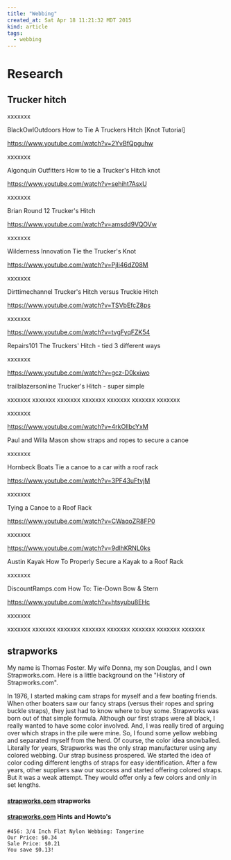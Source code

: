 ```yaml
---
title: "Webbing"
created_at: Sat Apr 18 11:21:32 MDT 2015
kind: article
tags:
  - webbing
---
```


# Research

## Trucker hitch


xxxxxxx

BlackOwlOutdoors How to Tie A Truckers Hitch [Knot Tutorial]

https://www.youtube.com/watch?v=2YvBfQpguhw

xxxxxxx


Algonquin Outfitters How to tie a Trucker's Hitch knot

https://www.youtube.com/watch?v=sehiht7AsxU

xxxxxxx

Brian Round 12 Trucker's Hitch

https://www.youtube.com/watch?v=amsdd9VQOVw

xxxxxxx

Wilderness Innovation Tie the Trucker's Knot

https://www.youtube.com/watch?v=PjIi46dZ08M

xxxxxxx


Dirttimechannel Trucker's Hitch versus Truckie Hitch

https://www.youtube.com/watch?v=TSVbEfcZ8ps

xxxxxxx

https://www.youtube.com/watch?v=tvgFyqFZK54

Repairs101 The Truckers' Hitch - tied 3 different ways

xxxxxxx

https://www.youtube.com/watch?v=gcz-D0kxiwo

trailblazersonline Trucker's Hitch - super simple

xxxxxxx
xxxxxxx
xxxxxxx
xxxxxxx
xxxxxxx
xxxxxxx
xxxxxxx



xxxxxxx

https://www.youtube.com/watch?v=4rkOllbcYxM

Paul and Willa Mason show straps and ropes
to secure a canoe

xxxxxxx

Hornbeck Boats Tie a canoe to a car with a roof rack 

https://www.youtube.com/watch?v=3PF43uFtvjM

xxxxxxx

Tying a Canoe to a Roof Rack 

https://www.youtube.com/watch?v=CWaqoZR8FP0

xxxxxxx

https://www.youtube.com/watch?v=9dlhKRNL0ks

Austin Kayak How To Properly Secure a Kayak to a Roof Rack

xxxxxxx

DiscountRamps.com How To: Tie-Down Bow & Stern

https://www.youtube.com/watch?v=htsyubu8EHc

xxxxxxx



xxxxxxx
xxxxxxx
xxxxxxx
xxxxxxx
xxxxxxx
xxxxxxx
xxxxxxx
xxxxxxx

## strapworks

My name is Thomas Foster. My wife Donna, my son Douglas, and I
own Strapworks.com. Here is a little background on the "History of
Strapworks.com".

In 1976, I started making cam straps for myself and a few boating
friends. When other boaters saw our fancy straps (versus their ropes and
spring buckle straps), they just had to know where to buy some. Strapworks
was born out of that simple formula. Although our first straps were all
black, I really wanted to have some color involved. And, I was really
tired of arguing over which straps in the pile were mine. So, I found
some yellow webbing and separated myself from the herd. Of course, the
color idea snowballed. Literally for years, Strapworks was the only strap
manufacturer using any colored webbing. Our strap business prospered. We
started the idea of color coding different lengths of straps for easy
identification. After a few years, other suppliers saw our success and
started offering colored straps. But it was a weak attempt. They would
offer only a few colors and only in set lengths.

#### [strapworks.com](http://www.strapworks.com/default.asp) strapworks


#### [strapworks.com](http://www.strapworks.com/category_s/168.htm) Hints and Howto's

~~~~~~~~~~~~~~
#456: 3/4 Inch Flat Nylon Webbing: Tangerine
Our Price: $0.34
Sale Price: $0.21
You save $0.13!
~~~~~~~~~~~~~~

